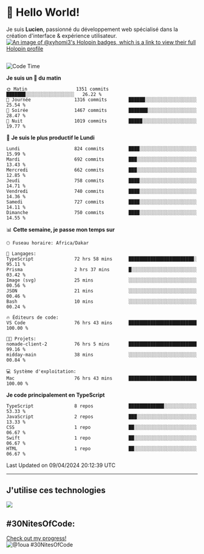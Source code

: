 # 👋 Hello World!

Je suis **Lucien**, passionné du développement web spécialisé dans la création d'interface & expérience utilisateur.
[![An image of @xyhomi3's Holopin badges, which is a link to view their full Holopin profile](https://holopin.me/xyhomi3)](https://holopin.io/@xyhomi3)

##

<!--START_SECTION:waka-->
![Code Time](http://img.shields.io/badge/Code%20Time-898%20hrs%2035%20mins-blue)

**Je suis un 🐤 du matin** 

```text
🌞 Matin                  1351 commits        ███████░░░░░░░░░░░░░░░░░░   26.22 % 
🌆 Journée                1316 commits        ██████░░░░░░░░░░░░░░░░░░░   25.54 % 
🌃 Soirée                 1467 commits        ███████░░░░░░░░░░░░░░░░░░   28.47 % 
🌙 Nuit                   1019 commits        █████░░░░░░░░░░░░░░░░░░░░   19.77 % 
```
📅 **Je suis le plus productif le Lundi** 

```text
Lundi                    824 commits         ████░░░░░░░░░░░░░░░░░░░░░   15.99 % 
Mardi                    692 commits         ███░░░░░░░░░░░░░░░░░░░░░░   13.43 % 
Mercredi                 662 commits         ███░░░░░░░░░░░░░░░░░░░░░░   12.85 % 
Jeudi                    758 commits         ████░░░░░░░░░░░░░░░░░░░░░   14.71 % 
Vendredi                 740 commits         ████░░░░░░░░░░░░░░░░░░░░░   14.36 % 
Samedi                   727 commits         ████░░░░░░░░░░░░░░░░░░░░░   14.11 % 
Dimanche                 750 commits         ████░░░░░░░░░░░░░░░░░░░░░   14.55 % 
```


📊 **Cette semaine, je passe mon temps sur** 

```text
🕑︎ Fuseau horaire: Africa/Dakar

💬 Langages: 
TypeScript               72 hrs 58 mins      ████████████████████████░   95.11 % 
Prisma                   2 hrs 37 mins       █░░░░░░░░░░░░░░░░░░░░░░░░   03.42 % 
Image (svg)              25 mins             ░░░░░░░░░░░░░░░░░░░░░░░░░   00.56 % 
JSON                     21 mins             ░░░░░░░░░░░░░░░░░░░░░░░░░   00.46 % 
Bash                     10 mins             ░░░░░░░░░░░░░░░░░░░░░░░░░   00.24 % 

🔥 Éditeurs de code: 
VS Code                  76 hrs 43 mins      █████████████████████████   100.00 % 

🐱‍💻 Projets: 
nomade-client-2          76 hrs 5 mins       █████████████████████████   99.16 % 
midday-main              38 mins             ░░░░░░░░░░░░░░░░░░░░░░░░░   00.84 % 

💻 Système d'exploitation: 
Mac                      76 hrs 43 mins      █████████████████████████   100.00 % 
```

**Je code principalement en TypeScript** 

```text
TypeScript               8 repos             █████████████░░░░░░░░░░░░   53.33 % 
JavaScript               2 repos             ███░░░░░░░░░░░░░░░░░░░░░░   13.33 % 
CSS                      1 repo              ██░░░░░░░░░░░░░░░░░░░░░░░   06.67 % 
Swift                    1 repo              ██░░░░░░░░░░░░░░░░░░░░░░░   06.67 % 
HTML                     1 repo              ██░░░░░░░░░░░░░░░░░░░░░░░   06.67 % 
```




 Last Updated on 09/04/2024 20:12:39 UTC
<!--END_SECTION:waka-->
---

## J'utilise ces technologies

<p align="left">
  <a href="https://skillicons.dev">
    <img src="https://skillicons.dev/icons?i=ts,js,md,scss,tailwind,react,redux,docker,express,astro,vite,nextjs,vercel,figma,ableton" />
  </a>
</p>

## #30NitesOfCode:
  [Check out my progress!](https://www.codedex.io/@1oua/30-nites-of-code)  
  ![@1oua #30NitesOfCode](https://www.codedex.io/api/petStatus?user=1oua)
